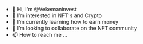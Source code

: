 - 👋 Hi, I’m @Vekemaninvest
- 👀 I’m interested in NFT's and Crypto
- 🌱 I’m currently learning how to earn money 
- 💞️ I’m looking to collaborate on the NFT community
- 📫 How to reach me ...

<!---
Vekemaninvest/Vekemaninvest is a ✨ special ✨ repository because its `README.md` (this file) appears on your GitHub profile.
You can click the Preview link to take a look at your changes.
--->
